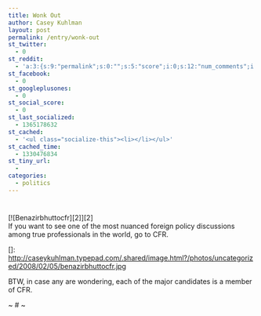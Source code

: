 ```yaml
---
title: Wonk Out
author: Casey Kuhlman
layout: post
permalink: /entry/wonk-out
st_twitter:
  - 0
st_reddit:
  - 'a:3:{s:9:"permalink";s:0:"";s:5:"score";i:0;s:12:"num_comments";i:0;}'
st_facebook:
  - 0
st_googleplusones:
  - 0
st_social_score:
  - 0
st_last_socialized:
  - 1365178632
st_cached:
  - '<ul class="socialize-this"><li></li></ul>'
st_cached_time:
  - 1330476834
st_tiny_url:
  - 
categories:
  - politics
---
```

# 

[![Benazirbhuttocfr][2]][2]  
If you want to see one of the most nuanced foreign policy discussions among true professionals in the world, go to CFR.

 []: http://caseykuhlman.typepad.com/.shared/image.html?/photos/uncategorized/2008/02/05/benazirbhuttocfr.jpg



BTW, in case any are wondering, each of the major candidates is a member of CFR.  

~ # ~